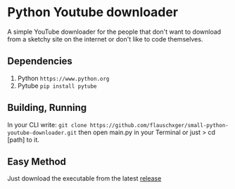 # Python Youtube downloader

 A simple YouTube downloader for the people that don't want to download from a sketchy site on the internet or don't like to code themselves.

## Dependencies
1. Python
``` https://www.python.org ```
2. Pytube
``` pip install pytube ```

## Building, Running
In your CLI write: ``` git clone https://github.com/flauschxger/small-python-youtube-downloader.git ``` then open main.py in your Terminal or just > cd [path] to it.

## Easy Method
Just download the executable from the latest [release](https://github.com/flauschxger/small-python-youtube-downloader/releases/latest)

